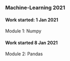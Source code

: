### Machine-Learning 2021

#### Work started: 1 Jan 2021

Module 1: Numpy

#### Work started 8 Jan 2021

Module 2: Pandas
